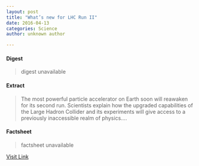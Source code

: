 ```yaml
---
layout: post
title: "What’s new for LHC Run II"
date: 2016-04-13
categories: Science
author: unknown author

---
```



#### Digest
>digest unavailable

#### Extract
>The most powerful particle accelerator on Earth soon will reawaken for its second run. Scientists explain how the upgraded capabilities of the Large Hadron Collider and its experiments will give access to a previously inaccessible realm of physics....

#### Factsheet
>factsheet unavailable

[Visit Link](http://feeds.sciencedaily.com/~r/sciencedaily/~3/ME1a_zMTNCQ/150214092356.htm)


